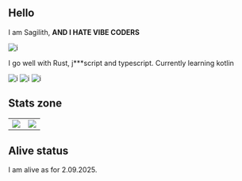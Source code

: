 ## Hello
I am Sagilith, **AND I HATE VIBE CODERS**

![i](https://komarev.com/ghpvc/?username=pulsarf&color=blue&style=for-the-badge)

I go well with Rust, j***script and typescript. Currently learning kotlin

![i](https://shields.io/badge/JavaScript-F7DF1E?logo=JavaScript&logoColor=000&style=flat-square) ![i](https://shields.io/badge/TypeScript-3178C6?logo=TypeScript&logoColor=FFF&style=flat-square) ![i](https://img.shields.io/badge/Rust-000000?style=for-the-badge&logo=rust&logoColor=white)

## Stats zone 
<table>
  <tr>
    <td> <img src="https://github-readme-stats.vercel.app/api?username=sagilith&show_icons=true&theme=tokyonight"> </td>
    <td> <img src="https://github-readme-stats.vercel.app/api/top-langs?username=sagilith&show_icons=true&theme=tokyonight"> </td>
  </tr>
</table>

## Alive status



I am alive as for 2.09.2025.
